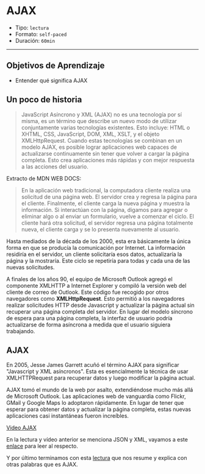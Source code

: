 # AJAX

- Tipo: `lectura`
- Formato: `self-paced`
- Duración: `60min`

***

## Objetivos de Aprendizaje

- Entender qué significa AJAX

## Un poco de historia

> JavaScript Asíncrono y XML (AJAX) no es una tecnología por sí misma,
> es un término que describe un nuevo modo de utilizar conjuntamente varias
> tecnologías existentes. Esto incluye: HTML o XHTML, CSS, JavaScript, DOM,
> XML, XSLT, y el objeto XMLHttpRequest. Cuando estas tecnologías se combinan
> en un modelo AJAX, es posible lograr aplicaciones web capaces de actualizarse
> continuamente sin tener que volver a cargar la página completa. Esto crea
> aplicaciones más rápidas y con mejor respuesta a las acciones del usuario.

Extracto de MDN WEB DOCS:

> En la aplicación web tradicional, la computadora cliente realiza una solicitud
> de una página web. El servidor crea y regresa la página para el cliente.
> Finalmente, el cliente carga la nueva página y muestra la información.
> Si interactúan con la página, digamos para agregar o eliminar algo o al enviar
> un formulario, vuelve a comenzar el ciclo. El cliente hará otra solicitud,
> el servidor regresa una página totalmente nueva, el cliente carga y se
> lo presenta nuevamente al usuario.

Hasta mediados de la década de los 2000, esta era básicamente la única forma
en que se producía la comunicación por Internet. La información residiría en
el servidor, un cliente solicitaría esos datos, actualizaría la página y
la mostraría. Este ciclo se repetiría para todas y cada una de las
nuevas solicitudes.

A finales de los años 90, el equipo de Microsoft Outlook agregó el componente
XMLHTTP a Internet Explorer y compiló la versión web del cliente de correo de
Outlook. Este código fue recogido por otros navegadores como
**XMLHttpRequest**. Esto permitió a los navegadores realizar solicitudes HTTP
desde Javascript y actualizar la página actual sin recuperar una página
completa del servidor. En lugar del modelo síncrono de espera para una página
completa, la interfaz de usuario podría actualizarse de forma asíncrona a
medida que el usuario siguiera trabajando.

## AJAX

En 2005, Jesse James Garrett acuñó el término AJAX para significar
"Javascript y XML asíncronos". Esta es esencialmente la técnica de usar
XMLHTTPRequest para recuperar datos y luego modificar la página actual.

AJAX tomó el mundo de la web por asalto, extendiéndose mucho más allá de
Microsoft Outlook. Las aplicaciones web de vanguardia como Flickr, GMail y
Google Maps lo adoptaron rápidamente. En lugar de tener que esperar para
obtener datos y actualizar la página completa, estas nuevas aplicaciones
casi instantáneas fueron increíbles.

[Video AJAX](https://www.youtube.com/watch?v=_ybgWmSCAu8)

En la lectura y vídeo anterior se menciona JSON y XML, vayamos a este [enlace](https://medium.com/laboratoria-how-to/como-enviar-y-recibir-información-en-internet-json-y-xml-456d5109e885)
para leer al respecto.

Y por último terminamos con esta [lectura](https://medium.com/laboratoria-how-to/entendiendo-como-funciona-el-internet-parte-ajax-c993f9802e72)
que nos resume y explica con otras palabras que es AJAX.
